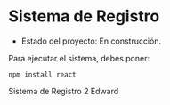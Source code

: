 <h1> Sistema de Registro</h1>

- Estado del proyecto: En construcción.

Para ejecutar el sistema, debes poner: 

```npm install react```

Sistema de Registro 2 Edward
